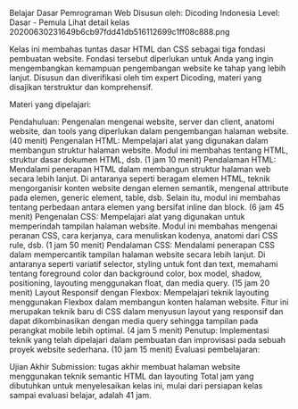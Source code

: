 Belajar Dasar Pemrograman Web
Disusun oleh: Dicoding Indonesia
Level: Dasar - Pemula
Lihat detail kelas 
20200630231649b6cb97fdd41db516112699c1ff08c888.png

Kelas ini membahas tuntas dasar HTML dan CSS sebagai tiga fondasi pembuatan website. Fondasi tersebut diperlukan untuk Anda yang ingin mengembangkan kemampuan pengembangan website ke tahap yang lebih lanjut. Disusun dan diverifikasi oleh tim expert Dicoding, materi yang disajikan terstruktur dan komprehensif.


Materi yang dipelajari:

Pendahuluan: Pengenalan mengenai website, server dan client, anatomi website, dan tools yang diperlukan dalam pengembangan halaman website. (40 menit)
Pengenalan HTML: Mempelajari alat yang digunakan dalam membangun struktur halaman website. Modul ini membahas tentang HTML, struktur dasar dokumen HTML, dsb. (1 jam 10 menit)
Pendalaman HTML: Mendalami penerapan HTML dalam membangun struktur halaman web secara lebih lanjut. Di antaranya seperti beragam elemen HTML, teknik mengorganisir konten website dengan elemen semantik, mengenal attribute pada elemen, generic element, table, dsb. Selain itu, modul ini membahas tentang perbedaan antara elemen yang bersifat inline dan block. (6 jam 45 menit)
Pengenalan CSS: Mempelajari alat yang digunakan untuk memperindah tampilan halaman website. Modul ini membahas mengenai peranan CSS, cara kerjanya, cara menuliskan kodenya, anatomi dari CSS rule, dsb. (1 jam 50 menit)
Pendalaman CSS: Mendalami penerapan CSS dalam mempercantik tampilan halaman website secara lebih lanjut. Di antaranya seperti variatif selector, styling untuk font dan text, memahami tentang foreground color dan background color, box model, shadow, positioning, layouting menggunakan float, dan media query. (15 jam 20 menit)
Layout Responsif dengan Flexbox: Mempelajari teknik layouting menggunakan Flexbox dalam membangun konten halaman website. Fitur ini merupakan teknik baru di CSS dalam menyusun layout yang responsif dan dapat dikombinasikan dengan media query sehingga tampilan pada perangkat mobile lebih optimal. (4 jam 5 menit)
Penutup: Implementasi teknik yang telah dipelajari dalam pembuatan dan improvisasi pada sebuah proyek website sederhana. (10 jam 15 menit)
Evaluasi pembelajaran:

Ujian Akhir
Submission: tugas akhir membuat halaman website menggunakan teknik semantic HTML dan layouting
Total jam yang dibutuhkan untuk menyelesaikan kelas ini, mulai dari persiapan kelas sampai evaluasi belajar, adalah 41 jam.

